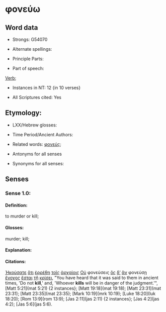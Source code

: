 # φονεύω

<!-- Status: S2=NeedsFinalCheck -->
<!-- Lexica used for edits: BDAG, FFM, LN, A-S -->

## Word data

* Strongs: G54070

* Alternate spellings:


* Principle Parts: 

* Part of speech: 

[Verb](http://ugg.readthedocs.io/en/latest/verb.html); 

* Instances in NT: 12 {in 10 verses}

* All Scriptures cited: Yes

## Etymology:  

* LXX/Hebrew glosses: 

* Time Period/Ancient Authors: 

* Related words: [φονεύς](../G54060/01.md);

* Antonyms for all senses

* Synonyms for all senses: 

## Senses 

### Sense 1.0:

#### Definition: 

to murder or kill;

#### Glosses:

murder; kill;

#### Explanation:

#### Citations:

[Ἠκούσατε](../G01910/01.md) [ὅτι](../G37540/01.md) [ἐρρέθη](../G30040/01.md) [τοῖς](../G35880/01.md) [ἀρχαίοις](../G07440/01.md) [Οὐ](../G37560/01.md) φονεύσεις [ὃς](../G37390/01.md) [δ’](../G11610/01.md) [ἂν](../G03020/01.md) φονεύσῃ [ἔνοχος](../G17770/01.md) [ἔσται](../G99999/01.md) [τῇ](../G35880/01.md) [κρίσει](../G29200/01.md), "You have heard that it was said to them in ancient times, 'Do not **kill**,' and, 'Whoever **kills** will be in danger of the judgment.'", [Matt 5:21](mat 5:21) {2 instances}; [Matt 19:18](mat 19:18); [Matt 23:31](mat 23:31); [Matt 23:35](mat 23:35); [Mark 10:19](mrk 10:19); [Luke 18:20](luk 18:20); [Rom 13:9](rom 13:9); [Jas 2:11](jas 2:11) {2 instances}; [Jas 4:2](jas 4:2); [Jas 5:6](jas 5:6).  


